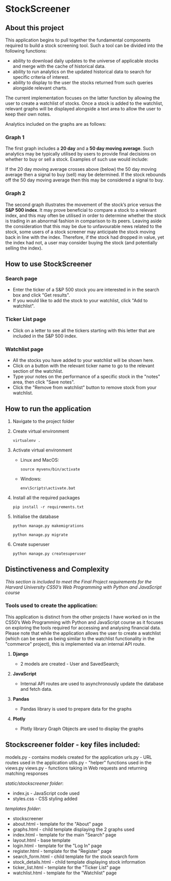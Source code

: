 # StockScreener

## About this project

This application begins to pull together the fundamental components required to build a stock screening tool. Such a tool can be divided into the following functions:

- ability to download daily updates to the universe of applicable stocks and merge with the cache of historical data.
- ability to run analytics on the updated historical data to search for specific criteria of interest.
- ability to display to the user the stocks returned from such queries alongside relevant charts.

The current implementation focuses on the latter function by allowing the user to create a watchlist of stocks. Once a stock is added to the watchlist, relevant graphs will be displayed alongside a text area to allow the user to keep their own notes.

Analytics included on the graphs are as follows:

### Graph 1

The first graph includes a **20 day** and a **50 day moving average**. Such analytics may be typically utilised by users to provide final decisions on whether to buy or sell a stock. Examples of such use would include:

If the 20 day moving average crosses above (below) the 50 day moving average then a signal to buy (sell) may be determined.
If the stock rebounds off the 50 day moving average then this may be considered a signal to buy.

### Graph 2

The second graph illustrates the movement of the stock’s price versus the **S&P 500 index**. It may prove beneficial to compare a stock to a relevant index, and this may often be utilised in order to determine whether the stock is trading in an abnormal fashion in comparison to its peers. Leaving aside the consideration that this may be due to unfavourable news related to the stock, some users of a stock
screener may anticipate the stock moving back in line with the index. Therefore, if the stock had dropped in value, yet the index had not, a user may consider buying the stock (and potentially selling the index).

## How to use StockScreener

### Search page

- Enter the ticker of a S&P 500 stock you are interested in in the search box and click "Get results".
- If you would like to add the stock to your watchlist, click "Add to watchlist".

### Ticker List page

- Click on a letter to see all the tickers starting with this letter that are included in the S&P 500 index.

### Watchlist page

- All the stocks you have added to your watchlist will be shown here.
- Click on a button with the relevant ticker name to go to the relevant section of the watchlist.
- Type your notes on the performance of a specific stock in the "notes" area, then click "Save notes".
- Click the "Remove from watchlist" button to remove stock from your watchlist.

## How to run the application

1. Navigate to the project folder

2. Create virtual environment

   `virtualenv .`

3. Activate virtual environment

   - Linux and MacOS:

     `source myvenv/bin/activate`

   - Windows:

     `env\Scripts\activate.bat`

4. Install all the required packages

   `pip install -r requirements.txt`

5. Initialise the database

   `python manage.py makemigrations`

   `python manage.py migrate`

6. Create superuser

   `python manage.py createsuperuser`

## Distinctiveness and Complexity

_This section is included to meet the Final Project requirements for the Harvard University CS50’s Web Programming with Python and JavaScript course_

### Tools used to create the application:

This application is distinct from the other projects I have worked on in the CS50’s Web Programming with Python and JavaScript course as it focuses on exploring the tools required for accessing and analysing financial data. Please note that while the application allows the user to create a watchlist (which can be seen as being similar to the watchlist functionality in the "commerce" project), this is implemented via an internal API route.

1. **Django**

   - 2 models are created - User and SavedSearch;

2. **JavaScript**

   - Internal API routes are used to asynchronously update the database and fetch data.

3. **Pandas**

   - Pandas library is used to prepare data for the graphs

4. **Plotly**

   - Plotly library Graph Objects are used to display the graphs

## Stockscreener folder - key files included:

models.py - contains models created for the application
urls.py - URL routes used in the application
utils.py - "helper" functions used in the views.py
views.py - functions taking in Web requests and returning matching responses

_static/stockscreener folder_:

- index.js - JavaScript code used
- styles.css - CSS styling added

_templates folder_:

- stockscreener
- about.html - template for the "About" page
- graphs.html - child template displaying the 2 graphs used
- index.html - template for the main "Search" page
- layout.html - base template
- login.html - template for the "Log In" page
- register.html - template for the "Register" page
- search_form.html - child template for the stock search form
- stock_details.html - child template displaying stock information
- ticker_list.html - template for the "Ticker List" page
- watchlist.html - template for the "Watchlist" page
